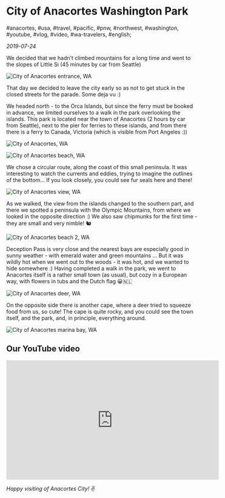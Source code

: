 # City of Anacortes Washington Park

#anacortes, #usa, #travel, #pacific, #pnw, #northwest, #washington, #youtube, #vlog, #video, #wa-travelers, #english;

_2019-07-24_

We decided that we hadn’t climbed mountains for a long time and went to the slopes of Little Si (45 minutes by car from Seattle)

![City of Anacortes entrance, WA](/images/city-of-anacortes-washington-park/5.jpg "City of Anacortes entrance, WA")

That day we decided to leave the city early so as not to get stuck in the closed streets for the parade. Some deja vu :)

We headed north - to the Orca Islands, but since the ferry must be booked in advance, we limited ourselves to a walk in the park overlooking the islands. This park is located near the town of Anacortes (2 hours by car from Seattle), next to the pier for ferries to these islands, and from there there is a ferry to Canada, Victoria (which is visible from Port Angeles :))

![City of Anacortes, WA](/images/city-of-anacortes-washington-park/2.jpg "City of Anacortes, WA")

![City of Anacortes beach, WA](/images/city-of-anacortes-washington-park/3.jpg "City of Anacortes beach, WA")

We chose a circular route, along the coast of this small peninsula. It was interesting to watch the currents and eddies, trying to imagine the outlines of the bottom… If you look closely, you could see fur seals here and there!

![City of Anacortes view, WA](/images/city-of-anacortes-washington-park/4.jpg "City of Anacortes view, WA")

As we walked, the view from the islands changed to the southern part, and there we spotted a peninsula with the Olympic Mountains, from where we looked in the opposite direction :) We also saw chipmunks for the first time - they are small and very nimble! 🐿

![City of Anacortes beach 2, WA](/images/city-of-anacortes-washington-park/1.jpg "City of Anacortes beach 2, WA")

Deception Pass is very close and the nearest bays are especially good in sunny weather - with emerald water and green mountains ... But it was wildly hot when we went out to the woods - it was hot, and we wanted to hide somewhere :) Having completed a walk in the park, we went to Anacortes itself is a rather small town (as usual), but cozy in a European way, with flowers in tubs and the Dutch flag 😀🇳🇱

![City of Anacortes deer, WA](/images/city-of-anacortes-washington-park/6.jpg "City of Anacortes deer, WA")

On the opposite side there is another cape, where a deer tried to squeeze food from us, so cute! The cape is quite rocky, and you could see the town itself, and the park, and, in principle, everything around.

![City of Anacortes marina bay, WA](/images/city-of-anacortes-washington-park/7.jpg "City of Anacortes marina bay, WA")

## Our YouTube video

<iframe width="560" height="315" src="https://www.youtube.com/embed/pfaolHeyyog" title="YouTube video player" frameborder="0" allow="accelerometer; autoplay; clipboard-write; encrypted-media; gyroscope; picture-in-picture" allowfullscreen></iframe>

_Happy visiting of Anacortes City!_ :v:
